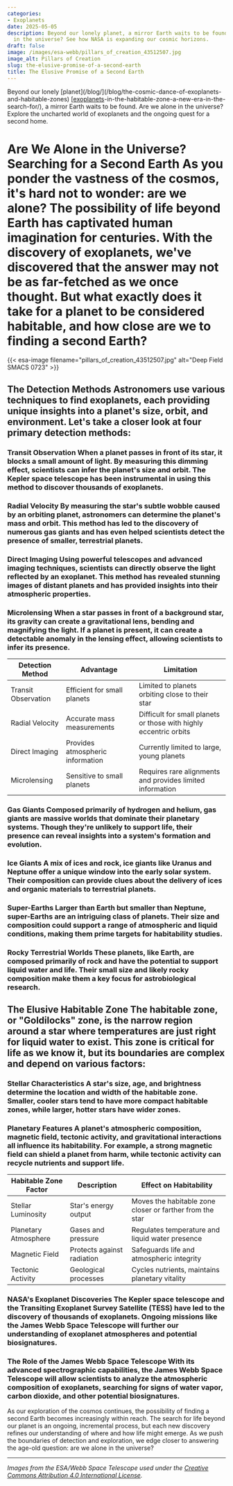 ```yaml
---
categories:
- Exoplanets
date: 2025-05-05
description: Beyond our lonely planet, a mirror Earth waits to be found. Are we alone
  in the universe? See how NASA is expanding our cosmic horizons.
draft: false
image: /images/esa-webb/pillars_of_creation_43512507.jpg
image_alt: Pillars of Creation
slug: the-elusive-promise-of-a-second-earth
title: The Elusive Promise of a Second Earth
---
```


Beyond our lonely [planet](/blog/](/blog/the-cosmic-dance-of-exoplanets-and-habitable-zones) [[exoplanets](/blog/exoplanets-and-the-search-for-life-beyond-earth)-in-the-habitable-zone-a-new-era-in-the-search-for/), a mirror Earth waits to be found. Are we alone in the universe? Explore the uncharted world of exoplanets and the ongoing quest for a second home.

# Are We Alone in the Universe? Searching for a Second Earth As you ponder the vastness of the cosmos, it's hard not to wonder: are we alone? The possibility of life beyond Earth has captivated human imagination for centuries. With the discovery of exoplanets, we've discovered that the answer may not be as far-fetched as we once thought. But what exactly does it take for a planet to be considered habitable, and how close are we to finding a second Earth?
{{< esa-image filename="pillars_of_creation_43512507.jpg" alt="Deep Field SMACS 0723" >}}



 ## The Detection Methods Astronomers use various techniques to find exoplanets, each providing unique insights into a planet's size, orbit, and environment. Let's take a closer look at four primary detection methods:

 ### Transit Observation When a planet passes in front of its star, it blocks a small amount of light. By measuring this dimming effect, scientists can infer the planet's size and orbit. The Kepler space telescope has been instrumental in using this method to discover thousands of exoplanets.

 ### Radial Velocity By measuring the star's subtle wobble caused by an orbiting planet, astronomers can determine the planet's mass and orbit. This method has led to the discovery of numerous gas giants and has even helped scientists detect the presence of smaller, terrestrial planets.

 ### Direct Imaging Using powerful telescopes and advanced imaging techniques, scientists can directly observe the light reflected by an exoplanet. This method has revealed stunning images of distant planets and has provided insights into their atmospheric properties.

 ### Microlensing When a star passes in front of a background star, its gravity can create a gravitational lens, bending and magnifying the light. If a planet is present, it can create a detectable anomaly in the lensing effect, allowing scientists to infer its presence.

 | Detection Method | Advantage | Limitation |
| --- | --- | --- |
| Transit Observation | Efficient for small planets | Limited to planets orbiting close to their star |
| Radial Velocity | Accurate mass measurements | Difficult for small planets or those with highly eccentric orbits |
| Direct Imaging | Provides atmospheric information | Currently limited to large, young planets |
| Microlensing | Sensitive to small planets | Requires rare alignments and provides limited information | ## Planetary Classification Exoplanets come in a stunning variety of sizes, compositions, and orbital configurations. Understanding these differences is crucial for assessing a planet's potential for life.

 ### Gas Giants Composed primarily of hydrogen and helium, gas giants are massive worlds that dominate their planetary systems. Though they're unlikely to support life, their presence can reveal insights into a system's formation and evolution.

 ### Ice Giants A mix of ices and rock, ice giants like Uranus and Neptune offer a unique window into the early solar system. Their composition can provide clues about the delivery of ices and organic materials to terrestrial planets.

 ### Super-Earths Larger than Earth but smaller than Neptune, super-Earths are an intriguing class of planets. Their size and composition could support a range of atmospheric and liquid conditions, making them prime targets for habitability studies.

 ### Rocky Terrestrial Worlds These planets, like Earth, are composed primarily of rock and have the potential to support liquid water and life. Their small size and likely rocky composition make them a key focus for astrobiological research.

 ## The Elusive Habitable Zone The habitable zone, or "Goldilocks" zone, is the narrow region around a star where temperatures are just right for liquid water to exist. This zone is critical for life as we know it, but its boundaries are complex and depend on various factors:

 ### Stellar Characteristics A star's size, age, and brightness determine the location and width of the habitable zone. Smaller, cooler stars tend to have more compact habitable zones, while larger, hotter stars have wider zones.

 ### Planetary Features A planet's atmospheric composition, magnetic field, tectonic activity, and gravitational interactions all influence its habitability. For example, a strong magnetic field can shield a planet from harm, while tectonic activity can recycle nutrients and support life.

 | Habitable Zone Factor | Description | Effect on Habitability |
| --- | --- | --- |
| Stellar Luminosity | Star's energy output | Moves the habitable zone closer or farther from the star |
| Planetary Atmosphere | Gases and pressure | Regulates temperature and liquid water presence |
| Magnetic Field | Protects against radiation | Safeguards life and atmospheric integrity |
| Tectonic Activity | Geological processes | Cycles nutrients, maintains planetary vitality | ## The Search for a Second Earth As scientists continue to refine detection methods and understand planetary characteristics, the prospect of finding a second Earth becomes increasingly compelling. Recent breakthroughs have revealed exoplanets with conditions tantalizingly close to those of our own planet.

 ### NASA's Exoplanet Discoveries The Kepler space telescope and the Transiting Exoplanet Survey Satellite (TESS) have led to the discovery of thousands of exoplanets. Ongoing missions like the James Webb Space Telescope will further our understanding of exoplanet atmospheres and potential biosignatures.

 ### The Role of the James Webb Space Telescope With its advanced spectrographic capabilities, the James Webb Space Telescope will allow scientists to analyze the atmospheric composition of exoplanets, searching for signs of water vapor, carbon dioxide, and other potential biosignatures.

 As our exploration of the cosmos continues, the possibility of finding a second Earth becomes increasingly within reach. The search for life beyond our planet is an ongoing, incremental process, but each new discovery refines our understanding of where and how life might emerge. As we push the boundaries of detection and exploration, we edge closer to answering the age-old question: are we alone in the universe?

---

*Images from the ESA/Webb Space Telescope used under the [Creative Commons Attribution 4.0 International License](https://creativecommons.org/licenses/by/4.0).*